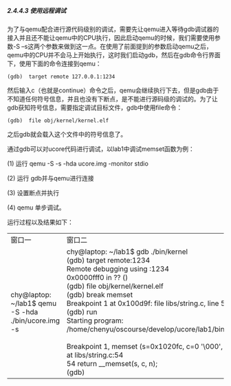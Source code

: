 
##### 2.4.4.3 使用远程调试

为了与qemu配合进行源代码级别的调试，需要先让qemu进入等待gdb调试器的接入并且还不能让qemu中的CPU执行，因此启动qemu的时候，我们需要使用参数-S –s这两个参数来做到这一点。在使用了前面提到的参数启动qemu之后，qemu中的CPU并不会马上开始执行，这时我们启动gdb，然后在gdb命令行界面下，使用下面的命令连接到qemu：

	(gdb)  target remote 127.0.0.1:1234

然后输入c（也就是continue）命令之后，qemu会继续执行下去，但是gdb由于不知道任何符号信息，并且也没有下断点，是不能进行源码级的调试的。为了让gdb获知符号信息，需要指定调试目标文件，gdb中使用file命令：

	(gdb)  file obj/kernel/kernel.elf

之后gdb就会载入这个文件中的符号信息了。
 
通过gdb可以对ucore代码进行调试，以lab1中调试memset函数为例：

(1)  运行 qemu -S -s -hda ucore.img -monitor stdio

(2)  运行 gdb并与qemu进行连接

(3)  设置断点并执行

(4)  qemu 单步调试。

运行过程以及结果如下：

<table>
<tr><td>窗口一</td><td>窗口二</td>
<tr>
<td>
chy@laptop: ~/lab1$ qemu -S -hda ./bin/ucore.img  -s
</td>
<td>
chy@laptop: ~/lab1$ gdb ./bin/kernel<br>
(gdb) target remote:1234<br>
Remote debugging using :1234<br>
0x0000fff0 in ?? ()<br>
(gdb) file obj/kernel/kernel.elf<br>
(gdb) break memset<br>
Breakpoint 1 at 0x100d9f: file libs/string.c, line 54. <br>
(gdb) run<br>
Starting program: /home/chenyu/oscourse/develop/ucore/lab1/bin/kernel <br>
 <br>
Breakpoint 1, memset (s=0x1020fc, c=0 '\000', n=12) at libs/string.c:54<br>
54                return __memset(s, c, n); <br>
(gdb)
</td>
</tr></table>
